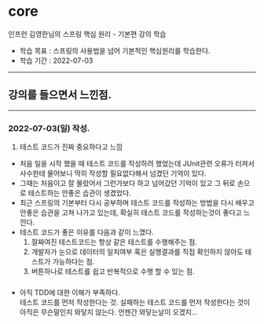 # core
인프런 김영한님의 스프링 핵심 원리 - 기본편 강의 학습

- 학습 목표 : 스프링의 사용법을 넘어 기본적인 핵심원리를 학습한다.
- 학습 기간 : 2022-07-03

---

## 강의를 들으면서 느낀점.

--- 

### 2022-07-03(일) 작성.
1. 테스트 코드가 진짜 중요하다고 느낌
- 처음 일을 시작 했을 때 테스트 코드를 작성하려 했었는데 JUnit관련 오류가 터져서 사수한테 물어보니 딱히 작성할 필요없다해서 넘겼던 기억이 있다.
- 그때는 처음이고 잘 몰랐어서 그런가보다 하고 넘어갔던 기억이 있고 그 뒤로 손으로 테스트하는 안좋은 습관이 생겼었다.
- 최근 스프링의 기본부터 다시 공부하며 테스트 코드를 작성하는 방법을 다시 배우고 안좋은 습관을 고쳐 나가고 있는데, 확실히 테스트 코드를 작성하는것이 좋다고 느낀다.
- 테스트 코드가 좋은 이유를 다음과 같이 느꼈다.
    1. 잘짜여진 테스트코드는 항상 같은 테스트를 수행해주는 점.
    2. 개발자가 눈으로 데이터의 일치여부 혹은 실행결과를 직접 확인하지 않아도 테스트가 가능하다는 점.
    3. 버튼하나로 테스트를 쉽고 반복적으로 수행 할 수 있는 점.

###
- 아직 TDD에 대한 이해가 부족하다.  
  테스트 코드를 먼저 작성한다는 것. 실패하는 테스트 코드를 먼저 작성한다는 것이
  아직은 무슨말인지 와닿지 않는다. 언젠간 와닿는날이 오겠지...